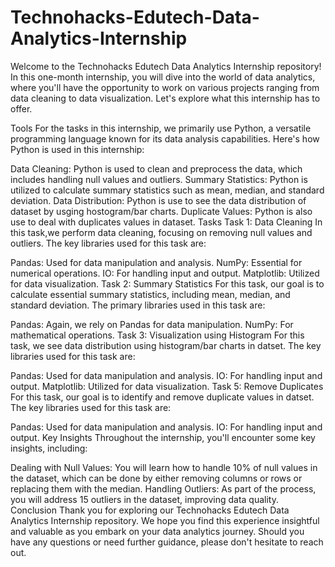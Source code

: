 # Technohacks-Edutech-Data-Analytics-Internship
Welcome to the Technohacks Edutech Data Analytics Internship repository! In this one-month internship, you will dive into the world of data analytics, where you'll have the opportunity to work on various projects ranging from data cleaning to data visualization. Let's explore what this internship has to offer.

Tools
For the tasks in this internship, we primarily use Python, a versatile programming language known for its data analysis capabilities. Here's how Python is used in this internship:

Data Cleaning: Python is used to clean and preprocess the data, which includes handling null values and outliers.
Summary Statistics: Python is utilized to calculate summary statistics such as mean, median, and standard deviation.
Data Distribution: Python is use to see the data distribution of dataset by usging hostogram/bar charts.
Duplicate Values: Python is also use to deal with duplicates values in dataset.
Tasks
Task 1: Data Cleaning
In this task,we perform data cleaning, focusing on removing null values and outliers. The key libraries used for this task are:

Pandas: Used for data manipulation and analysis.
NumPy: Essential for numerical operations.
IO: For handling input and output.
Matplotlib: Utilized for data visualization.
Task 2: Summary Statistics
For this task, our goal is to calculate essential summary statistics, including mean, median, and standard deviation. The primary libraries used in this task are:

Pandas: Again, we rely on Pandas for data manipulation.
NumPy: For mathematical operations.
Task 3: Visualization using Histogram
For this task, we see data distribution using histogram/bar charts in datset. The key libraries used for this task are:

Pandas: Used for data manipulation and analysis.
IO: For handling input and output.
Matplotlib: Utilized for data visualization.
Task 5: Remove Duplicates
For this task, our goal is to identify and remove duplicate values in datset. The key libraries used for this task are:

Pandas: Used for data manipulation and analysis.
IO: For handling input and output.
Key Insights
Throughout the internship, you'll encounter some key insights, including:

Dealing with Null Values: You will learn how to handle 10% of null values in the dataset, which can be done by either removing columns or rows or replacing them with the median.
Handling Outliers: As part of the process, you will address 15 outliers in the dataset, improving data quality.
Conclusion
Thank you for exploring our Technohacks Edutech Data Analytics Internship repository. We hope you find this experience insightful and valuable as you embark on your data analytics journey. Should you have any questions or need further guidance, please don't hesitate to reach out.
